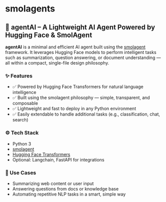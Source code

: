 # smolagents

## 🧠 agentAI – A Lightweight AI Agent Powered by Hugging Face & SmolAgent

**agentAI** is a minimal and efficient AI agent built using the [smolagent](https://github.com/smol-ai/smol-agent) framework. It leverages Hugging Face models to perform intelligent tasks such as summarization, question answering, or document understanding — all within a compact, single-file design philosophy.

### ✨ Features
- ✅ Powered by Hugging Face Transformers for natural language intelligence  
- ✅ Built using the smolagent philosophy — simple, transparent, and composable  
- ✅ Lightweight and fast to deploy in any Python environment  
- ✅ Easily extendable to handle additional tasks (e.g., classification, chat, search)

### ⚙️ Tech Stack
- Python 3
- [smolagent](https://github.com/smol-ai/smol-agent)
- [Hugging Face Transformers](https://huggingface.co/docs/transformers/index)
- Optional: Langchain, FastAPI for integrations

### 📌 Use Cases
- Summarizing web content or user input
- Answering questions from docs or knowledge base
- Automating repetitive NLP tasks in a smart, simple way
